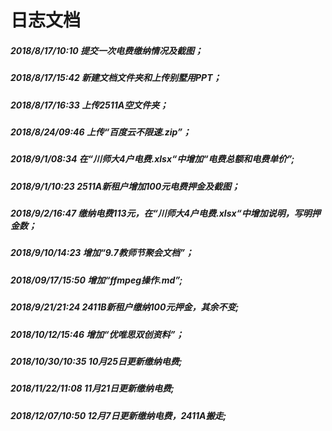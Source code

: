 # 日志文档  

##### 2018/8/17/10:10 提交一次电费缴纳情况及截图；      

##### 2018/8/17/15:42 新建文档文件夹和上传别墅用PPT；  

##### 2018/8/17/16:33 上传2511A空文件夹；

##### 2018/8/24/09:46 上传“百度云不限速.zip”；

##### 2018/9/1/08:34 在“川师大4户电费.xlsx“中增加“电费总额和电费单价”;

##### 2018/9/1/10:23 2511A新租户增加100元电费押金及截图；

##### 2018/9/2/16:47 缴纳电费113元，在“川师大4户电费.xlsx“中增加说明，写明押金数；

##### 2018/9/10/14:23 	增加“9.7教师节聚会文档”；

##### 2018/09/17/15:50 增加“ffmpeg操作.md”;

##### 2018/9/21/21:24 2411B新租户缴纳100元押金，其余不变;

##### 2018/10/12/15:46 增加“优唯思双创资料”；

##### 2018/10/30/10:35 10月25日更新缴纳电费; 

##### 2018/11/22/11:08 11月21日更新缴纳电费;

##### 2018/12/07/10:50 12月7日更新缴纳电费，2411A搬走;
